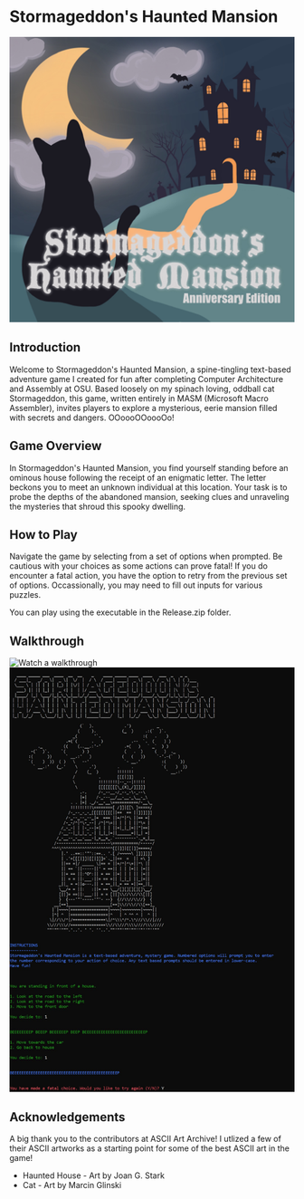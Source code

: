 # Stormageddon's Haunted Mansion
![Stormageddon's Haunted Mansion](/Assets/stormageddonMansion.jpg)

## Introduction
Welcome to Stormageddon's Haunted Mansion, a spine-tingling text-based adventure game I created for fun after completing Computer Architecture and Assembly at OSU. Based 
loosely on my spinach loving, oddball cat Stormageddon, this game, written entirely in MASM (Microsoft Macro Assembler), invites players to explore a mysterious, eerie 
mansion filled with secrets and dangers. OOoooOOoooOo!

## Game Overview
In Stormageddon's Haunted Mansion, you find yourself standing before an ominous house following the receipt of an enigmatic letter. The letter beckons you to meet an 
unknown individual at this location. Your task is to probe the depths of the abandoned mansion, seeking clues and unraveling the mysteries that shroud this spooky dwelling.

## How to Play
Navigate the game by selecting from a set of options when prompted. Be cautious with your choices as some actions can prove fatal! If you do encounter a fatal action, you 
have the option to retry from the previous set of options. Occassionally, you may need to fill out inputs for various puzzles.

You can play using the executable in the Release.zip folder.

## Walkthrough
![Watch a walkthrough](https://drive.google.com/file/d/1mK5jSACI_gphJt-nWX1-FqG6vMv7Pofr/view?usp=sharing)
![Screenshot](/Assets/gameStart.jpg)

## Acknowledgements
A big thank you to the contributors at ASCII Art Archive! I utlized a few of their ASCII artworks as a starting point for some of the best ASCII art in the game!
* Haunted House - Art by Joan G. Stark
* Cat - Art by Marcin Glinski
